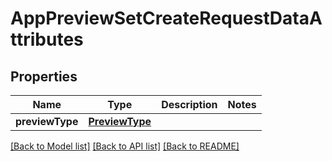 # AppPreviewSetCreateRequestDataAttributes

## Properties
Name | Type | Description | Notes
------------ | ------------- | ------------- | -------------
**previewType** | [**PreviewType**](PreviewType.md) |  | 

[[Back to Model list]](../README.md#documentation-for-models) [[Back to API list]](../README.md#documentation-for-api-endpoints) [[Back to README]](../README.md)


